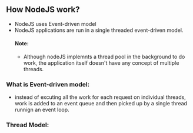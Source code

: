 ## How NodeJS work?
- NodeJS uses Event-driven model
- NodeJS applications are run in a single threaded event-driven model.
  #### Note:
  - Although nodeJS implemnts a thread pool in the background to do work, the application itself doesn't have any 
   concept of multiple threads.
 ### What is Event-driven model:
  - instead of excuting all the work for each request on individual threads, work is added to an event queue and then 
    picked up by a single thread runnign an event loop.
 ### Thread Model:

